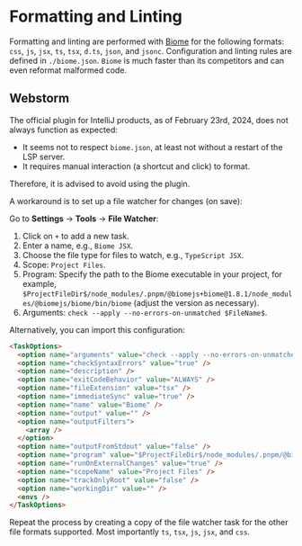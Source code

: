 # Formatting and Linting

Formatting and linting are performed with [Biome](https://biomejs.dev/) for the following formats: `css`, `js`, `jsx`, `ts`, `tsx`, `d.ts`, `json`, and `jsonc`. Configuration and linting rules are defined in `./biome.json`.
`Biome` is much faster than its competitors and can even reformat malformed code.

## Webstorm

The official plugin for IntelliJ products, as of February 23rd, 2024, does not always function as expected:
- It seems not to respect `biome.json`, at least not without a restart of the LSP server.
- It requires manual interaction (a shortcut and click) to format.

Therefore, it is advised to avoid using the plugin.

A workaround is to set up a file watcher for changes (on save):

Go to **Settings** -> **Tools** -> **File Watcher**:

1. Click on `+` to add a new task.
2. Enter a name, e.g., `Biome JSX`.
3. Choose the file type for files to watch, e.g., `TypeScript JSX`.
4. Scope: `Project Files`.
5. Program: Specify the path to the Biome executable in your project, for example, `$ProjectFileDir$/node_modules/.pnpm/@biomejs+biome@1.8.1/node_modules/@biomejs/biome/bin/biome` (adjust the version as necessary).
6. Arguments: `check --apply --no-errors-on-unmatched $FileName$`.

Alternatively, you can import this configuration:

```markdown
<TaskOptions>
  <option name="arguments" value="check --apply --no-errors-on-unmatched $FileName$" />
  <option name="checkSyntaxErrors" value="true" />
  <option name="description" />
  <option name="exitCodeBehavior" value="ALWAYS" />
  <option name="fileExtension" value="tsx" />
  <option name="immediateSync" value="true" />
  <option name="name" value="Biome" />
  <option name="output" value="" />
  <option name="outputFilters">
    <array />
  </option>
  <option name="outputFromStdout" value="false" />
  <option name="program" value="$ProjectFileDir$/node_modules/.pnpm/@biomejs+biome@1.8.1/node_modules/@biomejs/biome/bin/biome" />
  <option name="runOnExternalChanges" value="true" />
  <option name="scopeName" value="Project Files" />
  <option name="trackOnlyRoot" value="false" />
  <option name="workingDir" value="" />
  <envs />
</TaskOptions>
```

Repeat the process by creating a copy of the file watcher task for the other file formats supported.
Most importantly `ts`, `tsx`, `js`, `jsx`, and `css`.
